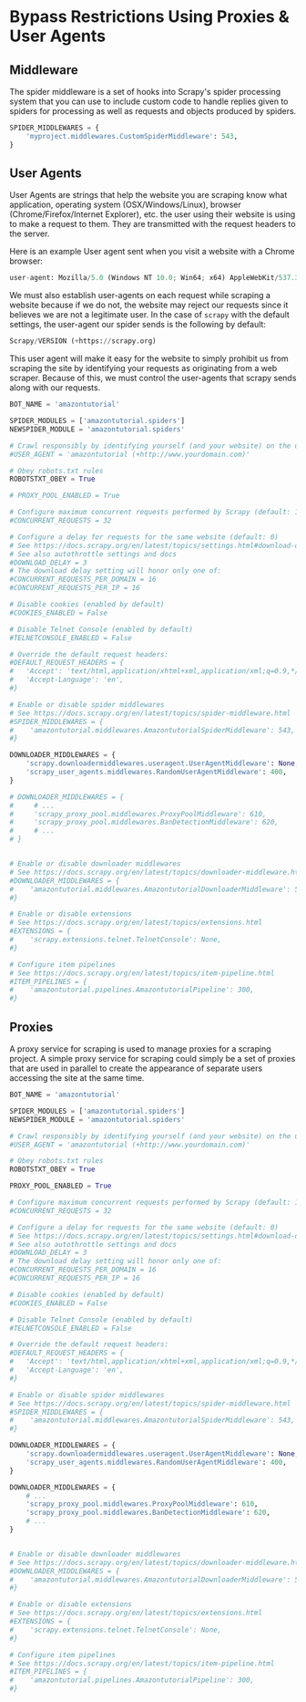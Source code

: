 # Bypass Restrictions Using Proxies & User Agents

## Middleware

The spider middleware is a set of hooks into Scrapy's spider processing system that you can use to include custom code to handle replies given to spiders for processing as well as requests and objects produced by spiders.

```python
SPIDER_MIDDLEWARES = {
    'myproject.middlewares.CustomSpiderMiddleware': 543,
}
```

## User Agents

User Agents are strings that help the website you are scraping know what application, operating system (OSX/Windows/Linux), browser (Chrome/Firefox/Internet Explorer), etc. the user using their website is using to make a request to them. They are transmitted with the request headers to the server.

Here is an example User agent sent when you visit a website with a Chrome browser:

```python
user-agent: Mozilla/5.0 (Windows NT 10.0; Win64; x64) AppleWebKit/537.36 (KHTML, like Gecko) Chrome/98.0.4758.82 Safari/537.36
```

We must also establish user-agents on each request while scraping a website because if we do not, the website may reject our requests since it believes we are not a legitimate user. In the case of `scrapy` with the default settings, the user-agent our spider sends is the following by default:

```python
Scrapy/VERSION (+https://scrapy.org)
```

This user agent will make it easy for the website to simply prohibit us from scraping the site by identifying your requests as originating from a web scraper. Because of this, we must control the user-agents that scrapy sends along with our requests.

```python
BOT_NAME = 'amazontutorial'

SPIDER_MODULES = ['amazontutorial.spiders']
NEWSPIDER_MODULE = 'amazontutorial.spiders'

# Crawl responsibly by identifying yourself (and your website) on the user-agent
#USER_AGENT = 'amazontutorial (+http://www.yourdomain.com)'

# Obey robots.txt rules
ROBOTSTXT_OBEY = True

# PROXY_POOL_ENABLED = True

# Configure maximum concurrent requests performed by Scrapy (default: 16)
#CONCURRENT_REQUESTS = 32

# Configure a delay for requests for the same website (default: 0)
# See https://docs.scrapy.org/en/latest/topics/settings.html#download-delay
# See also autothrottle settings and docs
#DOWNLOAD_DELAY = 3
# The download delay setting will honor only one of:
#CONCURRENT_REQUESTS_PER_DOMAIN = 16
#CONCURRENT_REQUESTS_PER_IP = 16

# Disable cookies (enabled by default)
#COOKIES_ENABLED = False

# Disable Telnet Console (enabled by default)
#TELNETCONSOLE_ENABLED = False

# Override the default request headers:
#DEFAULT_REQUEST_HEADERS = {
#   'Accept': 'text/html,application/xhtml+xml,application/xml;q=0.9,*/*;q=0.8',
#   'Accept-Language': 'en',
#}

# Enable or disable spider middlewares
# See https://docs.scrapy.org/en/latest/topics/spider-middleware.html
#SPIDER_MIDDLEWARES = {
#    'amazontutorial.middlewares.AmazontutorialSpiderMiddleware': 543,
#}

DOWNLOADER_MIDDLEWARES = {
    'scrapy.downloadermiddlewares.useragent.UserAgentMiddleware': None,
    'scrapy_user_agents.middlewares.RandomUserAgentMiddleware': 400,
}

# DOWNLOADER_MIDDLEWARES = {
#     # ...
#     'scrapy_proxy_pool.middlewares.ProxyPoolMiddleware': 610,
#     'scrapy_proxy_pool.middlewares.BanDetectionMiddleware': 620,
#     # ...
# }


# Enable or disable downloader middlewares
# See https://docs.scrapy.org/en/latest/topics/downloader-middleware.html
#DOWNLOADER_MIDDLEWARES = {
#    'amazontutorial.middlewares.AmazontutorialDownloaderMiddleware': 543,
#}

# Enable or disable extensions
# See https://docs.scrapy.org/en/latest/topics/extensions.html
#EXTENSIONS = {
#    'scrapy.extensions.telnet.TelnetConsole': None,
#}

# Configure item pipelines
# See https://docs.scrapy.org/en/latest/topics/item-pipeline.html
#ITEM_PIPELINES = {
#    'amazontutorial.pipelines.AmazontutorialPipeline': 300,
#}

```

## Proxies

A proxy service for scraping is used to manage proxies for a scraping project. A simple proxy service for scraping could simply be a set of proxies that are used in parallel to create the appearance of separate users accessing the site at the same time.

```python
BOT_NAME = 'amazontutorial'

SPIDER_MODULES = ['amazontutorial.spiders']
NEWSPIDER_MODULE = 'amazontutorial.spiders'

# Crawl responsibly by identifying yourself (and your website) on the user-agent
#USER_AGENT = 'amazontutorial (+http://www.yourdomain.com)'

# Obey robots.txt rules
ROBOTSTXT_OBEY = True

PROXY_POOL_ENABLED = True

# Configure maximum concurrent requests performed by Scrapy (default: 16)
#CONCURRENT_REQUESTS = 32

# Configure a delay for requests for the same website (default: 0)
# See https://docs.scrapy.org/en/latest/topics/settings.html#download-delay
# See also autothrottle settings and docs
#DOWNLOAD_DELAY = 3
# The download delay setting will honor only one of:
#CONCURRENT_REQUESTS_PER_DOMAIN = 16
#CONCURRENT_REQUESTS_PER_IP = 16

# Disable cookies (enabled by default)
#COOKIES_ENABLED = False

# Disable Telnet Console (enabled by default)
#TELNETCONSOLE_ENABLED = False

# Override the default request headers:
#DEFAULT_REQUEST_HEADERS = {
#   'Accept': 'text/html,application/xhtml+xml,application/xml;q=0.9,*/*;q=0.8',
#   'Accept-Language': 'en',
#}

# Enable or disable spider middlewares
# See https://docs.scrapy.org/en/latest/topics/spider-middleware.html
#SPIDER_MIDDLEWARES = {
#    'amazontutorial.middlewares.AmazontutorialSpiderMiddleware': 543,
#}

DOWNLOADER_MIDDLEWARES = {
    'scrapy.downloadermiddlewares.useragent.UserAgentMiddleware': None,
    'scrapy_user_agents.middlewares.RandomUserAgentMiddleware': 400,
}

DOWNLOADER_MIDDLEWARES = {
    # ...
    'scrapy_proxy_pool.middlewares.ProxyPoolMiddleware': 610,
    'scrapy_proxy_pool.middlewares.BanDetectionMiddleware': 620,
    # ...
}


# Enable or disable downloader middlewares
# See https://docs.scrapy.org/en/latest/topics/downloader-middleware.html
#DOWNLOADER_MIDDLEWARES = {
#    'amazontutorial.middlewares.AmazontutorialDownloaderMiddleware': 543,
#}

# Enable or disable extensions
# See https://docs.scrapy.org/en/latest/topics/extensions.html
#EXTENSIONS = {
#    'scrapy.extensions.telnet.TelnetConsole': None,
#}

# Configure item pipelines
# See https://docs.scrapy.org/en/latest/topics/item-pipeline.html
#ITEM_PIPELINES = {
#    'amazontutorial.pipelines.AmazontutorialPipeline': 300,
#}

```
